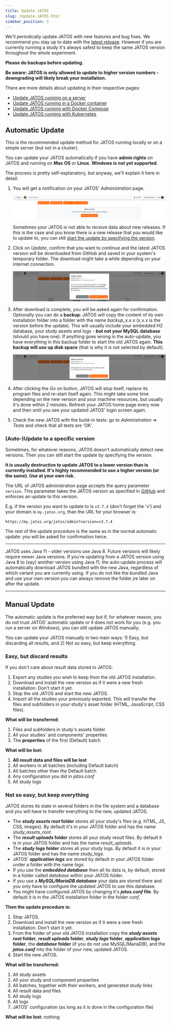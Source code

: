 ```yaml
---
title: Update JATOS
slug: /Update-JATOS.html
sidebar_position: 3
---
```


We'll periodically update JATOS with new features and bug fixes. We recommend you stay up to date with the [latest release](https://github.com/JATOS/JATOS/releases). However if you are currently running a study it's always safest to keep the same JATOS version throughout the whole experiment.

**Please do backups before updating.**

**Be aware: JATOS is only allowed to update to higher version numbers - downgrading will likely break your installation.**

There are more details about updating in their respective pages:

* [Update JATOS running on a server](/JATOS-on-a-server.html#update-jatos)
* [Update JATOS running in a Docker container](/Install-JATOS-via-Docker.html#updating-jatos-with-docker)
* [Update JATOS running with Docker Compose](/JATOS-with-Docker-Compose.html#updating-jatos-with-docker-compose)
* [Update JATOS running with Kubernetes](/JATOS-in-a-cluster.html#updating-jatos-with-kubernetes)


## Automatic Update

This is the recommended update method for JATOS running locally or on a simple server (but not in a cluster).

You can update your JATOS automatically if you have **admin rights** on JATOS and running on **Mac OS** or **Linux**. **Windows is not yet supported**.

The process is pretty self-explanatory, but anyway, we'll explain it here in detail:

1. You will get a notification on your JATOS' _Administration_ page.

   ![Update notification Schreenshot](/img/v39x/autoupdate-notification.png)

   Sometimes your JATOS is not able to receive data about new releases. If this is the case and you know there is a new release that you would like to update to, you can still [start the update by specifying the version](/Update-JATOS.html#auto-update-to-a-specific-version).

1. Click on _Update_, confirm that you want to continue and the latest JATOS version will be downloaded from GitHub and saved in your system's temporary folder. The download might take a while depending on your internet connection.

   ![Update notification Schreenshot](/img/v39x/autoupdate-confirmation.png)

1. After download is complete, you will be asked again for confirmation. Optionally you can do a **backup**: JATOS will copy the content of its own installation folder into a folder with the name _backup_x.x.x_ (x.x.x is the version before the update). This will usually include your embedded H2 database, your study assets and logs - **but not your MySQL database** (should you have one). If anything goes wrong in the auto-update, you have everything in this backup folder to start the old JATOS again. **This backup will use up disk space** (that is why it is not selected by default).

   ![Update notification Schreenshot](/img/v39x/autoupdate-update-and-restart.png)

1. After clicking the _Go on_ button, JATOS will stop itself, replace its program files and re-start itself again. This might take some time depending on the new version and your machine resources, but usually it's done within 2 minutes. Refresh your JATOS home page every now and then until you see your updated JATOS' login screen again.
1. Check the new JATOS with the build-in tests: go to _Administration_ ⇒ _Tests_ and check that all tests are 'OK'.


### (Auto-)Update to a specific version

Sometimes, for whatever reasons, JATOS doesn't automatically detect new versions. Then you can still start the update by specifying the version.

**It is usually destructive to update JATOS to a lower version than is currently installed. It's highly recommended to use a higher version (or the same). Use at your own risk.**

The URL of JATOS administration page accepts the query parameter `version`. This parameter takes the JATOS version as specified in [GitHub](https://github.com/JATOS/JATOS/releases) and enforces an update to this version.

E.g. if the version you want to update to is `v3.7.4` (don't forget the 'v') and your domain is `my.jatos.org`, than the URL for your browser is:

```
https://my.jatos.org/jatos/admin?version=v3.7.4
```

The rest of the update procedure is the same as in the normal automatic update: you will be asked for confirmation twice.

---

JATOS uses Java 11 - older versions use Java 8. Future versions will likely require newer Java versions. If you're updating from a JATOS version using Java 8 to (say) another version using Java 11, the auto-update process will automatically download JATOS bundled with the new Java, regardless of which variant you are currently using. If you do not like the bundled Java and use your own version you can always remove the folder _jre_ later on after the update.

---


## Manual Update

The automatic update is the preferred way but if, for whatever reason, you do not trust JATOS' automatic update or it does not work for you (e.g. you run a server on Windows), you can still update JATOS manually.

You can update your JATOS manually in two main ways: 1) Easy, but discarding all results, and 2) Not so easy, but keep everything.


### Easy, but discard results

If you don't care about result data stored in JATOS:

1. Export any studies you wish to keep from the old JATOS installation.
1. Download and install the new version as if it were a new fresh installation. Don't start it yet.
1. Stop the old JATOS and start the new JATOS.
1. Import all the studies your previously exported. This will transfer the files and subfolders in your study's asset folder (HTML, JavaScript, CSS files). 

**What will be transferred:**

1. Files and subfolders in study's assets folder
1. All your studies' and components' properties
1. The **properties** of the first (Default) batch
 
**What will be lost:**

1. **All result data and files will be lost**
1. All workers in all batches (including Default batch)
1. All batches other than the Default batch
1. Any configuration you did in _jatos.conf_
1. All study logs


### Not so easy, but keep everything

JATOS stores its state in several folders in the file system and a database and you will have to transfer everything to the new, updated JATOS.

* The **_study assets root_ folder** stores all your study's files (e.g. HTML, JS, CSS, images). By default it's in your JATOS folder and has the name _study_assets_root_.
* The **_result uploads_ folder** stores all your study result files. By default it is in your JATOS folder and has the name _result_uploads_.
* The **_study logs_ folder** stores all your study logs. By default it is in your JATOS folder and has the name _study_logs_.
* JATOS' **_application logs_** are stored by default in your JATOS folder under a folder with the name _logs_.
* If you use the **_embedded database_** then all its data is, by default, stored in a folder called _database_ within your JATOS folder.
* If you use a **_MySQL/MariaDB database_** your data are stored there and you only have to configure the updated JATOS to use this database.
* You might have configured JATOS by changing it's **_jatos.conf_ file**. By default it is in the JATOS installation folder in the folder _conf_.

**Then the update procedure is:**

1. Stop JATOS.
1. Download and install the new version as if it were a new fresh installation. Don't start it yet.
1. From the folder of your old JATOS installation copy the **_study assets root_ folder**, **_result uploads_ folder**, **_study logs_ folder**, **_application logs_ folder**, the **_database_ folder** (if you do not use MySQL/MariaDB), and the **_jatos.conf_** into the folder of your new, updated JATOS.
1. Start the new JATOS.

**What will be transferred:**

1. All study assets
1. All your study and component properties
1. All batches, together with their workers, and generated study links
1. All result data and files
1. All study logs
1. All logs
1. JATOS' configuration (as long as it is done in the configuration file)

**What will be lost:**
nothing